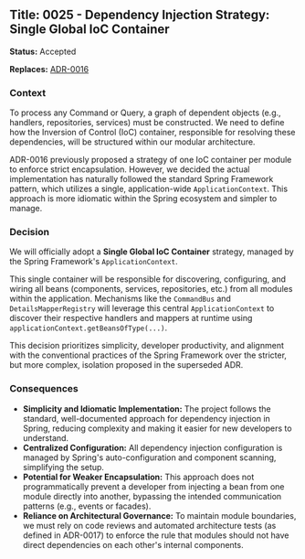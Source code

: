 ## **Title:** 0025 - Dependency Injection Strategy: Single Global IoC Container

**Status:** Accepted

**Replaces:** [ADR-0016](0016%20-%20Dependency%20Injection%20Strategy%20-%20IoC%20Container%20per%20Module.md)

### Context

To process any Command or Query, a graph of dependent objects (e.g., handlers, repositories, services) must be constructed. We need to define how the Inversion of Control (IoC) container, responsible for resolving these dependencies, will be structured within our modular architecture.

ADR-0016 previously proposed a strategy of one IoC container per module to enforce strict encapsulation. However, we decided the actual implementation has naturally followed the standard Spring Framework pattern, which utilizes a single, application-wide `ApplicationContext`. This approach is more idiomatic within the Spring ecosystem and simpler to manage.

### Decision

We will officially adopt a **Single Global IoC Container** strategy, managed by the Spring Framework's `ApplicationContext`.

This single container will be responsible for discovering, configuring, and wiring all beans (components, services, repositories, etc.) from all modules within the application. Mechanisms like the `CommandBus` and `DetailsMapperRegistry` will leverage this central `ApplicationContext` to discover their respective handlers and mappers at runtime using `applicationContext.getBeansOfType(...)`.

This decision prioritizes simplicity, developer productivity, and alignment with the conventional practices of the Spring Framework over the stricter, but more complex, isolation proposed in the superseded ADR.

### Consequences

-   **Simplicity and Idiomatic Implementation:** The project follows the standard, well-documented approach for dependency injection in Spring, reducing complexity and making it easier for new developers to understand.
-   **Centralized Configuration:** All dependency injection configuration is managed by Spring's auto-configuration and component scanning, simplifying the setup.
-   **Potential for Weaker Encapsulation:** This approach does not programmatically prevent a developer from injecting a bean from one module directly into another, bypassing the intended communication patterns (e.g., events or facades).
-   **Reliance on Architectural Governance:** To maintain module boundaries, we must rely on code reviews and automated architecture tests (as defined in ADR-0017) to enforce the rule that modules should not have direct dependencies on each other's internal components.